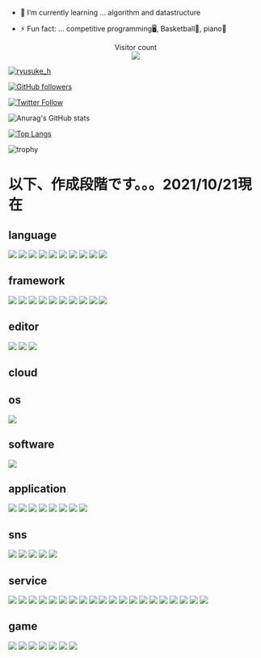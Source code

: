 - 🌱 I’m currently learning ... algorithm and datastructure

- ⚡ Fun fact: ... competitive programming🖥,  Basketball🏀,  piano🎹

<p align="center"> 
  Visitor count<br>
  <img src="https://profile-counter.glitch.me/ryusuke920/count.svg" />
</p>

[![ryusuke_h](https://img.shields.io/endpoint?url=https%3A%2F%2Fatcoder-badges.now.sh%2Fapi%2Fatcoder%2Fjson%2Fryusuke_h)](https://atcoder.jp/users/ryusuke_h)

[![GitHub followers](https://img.shields.io/github/followers/ryusuke920.svg?style=social&label=followers&maxAge=2592000)](https://github.com/ryusuke920?tab=followers)

[![Twitter Follow](https://img.shields.io/twitter/follow/ryusuke__h?style=social)](https://twitter.com/ryusuke__h)

![Anurag's GitHub stats](https://github-readme-stats.vercel.app/api?username=ryusuke920&show_icons=true&theme=highcontrast)  

[![Top Langs](https://github-readme-stats.vercel.app/api/top-langs/?username=ryusuke920&theme=dark&layout=compact&langs_count=10)](https://github.com/anuraghazra/github-readme-stats) 

![trophy](https://github-profile-trophy.vercel.app/?username=ryusuke920&row=1&column=8&theme=algolia)

# 以下、作成段階です。。。2021/10/21現在

## language
<img src="https://img.shields.io/badge/-Python-FFFF00.svg?logo=Python&style=plastic"> <img src="https://img.shields.io/badge/-Css3-1572B6.svg?logo=css3&style=plastic"> <img src="https://img.shields.io/badge/-Html5-E34F26.svg?logo=html5&style=plastic">
<img src="https://img.shields.io/badge/-Java-FF6600.svg?logo=java&style=plastic"> <img src="https://img.shields.io/badge/-Javascript-3399FF.svg?logo=javascript&style=plastic"> <img src="https://img.shields.io/badge/-Json-000000.svg?logo=json&style=plastic">
<img src="https://img.shields.io/badge/-Kotlin-FF6666.svg?logo=kotlin&style=plastic"> <img src="https://img.shields.io/badge/-Powershell-000000.svg?logo=powershell&style=plastic"> <img src="https://img.shields.io/badge/-R-276DC3.svg?logo=r&style=plastic">
<img src="https://img.shields.io/badge/-Swift-FA7343.svg?logo=swift&style=plastic">

## framework
<img src="https://img.shields.io/badge/-Django-092E20.svg?logo=django&style=plastic"> <img src="https://img.shields.io/badge/-Flask-000000.svg?logo=flask&style=plastic"> <img src="https://img.shields.io/badge/-Git-F05032.svg?logo=git&style=plastic">
<img src="https://img.shields.io/badge/-Jupyter-FFFF99.svg?logo=jupyter&style=plastic"> <img src="https://img.shields.io/badge/-Mysql-4479A1.svg?logo=mysql&style=plastic"> <img src="https://img.shields.io/badge/-Node.js-FFFF66.svg?logo=node.js&style=plastic">
<img src="https://img.shields.io/badge/-Nodemon-FFFF66.svg?logo=nodemon&style=plastic"> <img src="https://img.shields.io/badge/-Npm-CB3837.svg?logo=npm&style=plastic"> <img src="https://img.shields.io/badge/-React-61DAFB.svg?logo=react&style=plastic">
<img src="https://img.shields.io/badge/-Yarn-2C8EBB.svg?logo=yarn&style=plastic">

## editor
<img src="https://img.shields.io/badge/-Atom-66FF33.svg?logo=atom&style=plastic"> <img src="https://img.shields.io/badge/-Markdown-000000.svg?logo=markdown&style=plastic"> <img src="https://img.shields.io/badge/-Xcode-1575F9.svg?logo=xcode&style=plastic">

## cloud

## os
<img src="https://img.shields.io/badge/-Windows-0078D6.svg?logo=windows&style=plastic">

## software
<img src="https://img.shields.io/badge/-Blender-33CCFF.svg?logo=blender&style=plastic">

## application
<img src="https://img.shields.io/badge/-Discord-7289DA.svg?logo=discord&style=plastic"> <img src="https://img.shields.io/badge/-Figma-F24E1E.svg?logo=figma&style=plastic"> <img src="https://img.shields.io/badge/-Microsoftexcel-217346.svg?logo=microsoftexcel&style=plastic">
<img src="https://img.shields.io/badge/-Microsoftpowerpoint-D24726.svg?logo=microsoftpowerpoint&style=plastic"> <img src="https://img.shields.io/badge/-Microsoftword-2B579A.svg?logo=microsoftword&style=plastic"> <img src="https://img.shields.io/badge/-Safari-000000.svg?logo=safari&style=plastic">
<img src="https://img.shields.io/badge/-Slack-000000.svg?logo=slack&style=plastic"> <img src="https://img.shields.io/badge/-Youtube-FF0000.svg?logo=youtube&style=plastic">

## sns
<img src="https://img.shields.io/badge/-Facebook-4172B8.svg?logo=facebook&style=plastic"> <img src="https://img.shields.io/badge/-Instagram-FF33CC.svg?logo=instagram&style=plastic"> <img src="https://img.shields.io/badge/-Line-99FF66.svg?logo=line&style=plastic">
<img src="https://img.shields.io/badge/-Qiita-55C500.svg?logo=qiita&style=plastic">
<img src="https://img.shields.io/badge/-Twitter-1DA1F2.svg?logo=twitter&style=plastic">

## service
<img src="https://img.shields.io/badge/-Amazon-FF9966.svg?logo=amazon&style=plastic"> <img src="https://img.shields.io/badge/-Apple-999999.svg?logo=apple&style=plastic"> <img src="https://img.shields.io/badge/-Android-A4C639.svg?logo=android&style=plastic">
<img src="https://img.shields.io/badge/-Apple%20music-FF33CC.svg?logo=apple-music&style=plastic"> <img src="https://img.shields.io/badge/-Dropbox-0061FF.svg?logo=dropbox&style=plastic"> <img src="https://img.shields.io/badge/-Github-181717.svg?logo=github&style=plastic">
<img src="https://img.shields.io/badge/-Gmail-FFFFFF.svg?logo=gmail&style=plastic"> <img src="https://img.shields.io/badge/-Google-FFFFFF.svg?logo=google&style=plastic"> <img src="https://img.shields.io/badge/-Google%20chrome-FFFF99.svg?logo=google-chrome&style=plastic">
<img src="https://img.shields.io/badge/-Google%20drive-FFFFFF.svg?logo=google-drive&style=plastic">
<img src="https://img.shields.io/badge/-Heroku-430098.svg?logo=heroku&style=plastic"> <img src="https://img.shields.io/badge/-Huawei-FF0000.svg?logo=huawei&style=plastic"> <img src="https://img.shields.io/badge/-Icloud-FFFFFF.svg?logo=icloud&style=plastic">
<img src="https://img.shields.io/badge/-Jira-172B4D.svg?logo=jira&style=plastic"> <img src="https://img.shields.io/badge/-Kaggle-20BEFF.svg?logo=kaggle&style=plastic"> <img src="https://img.shields.io/badge/-Trello-0079BF.svg?logo=trello&style=plastic">
<img src="https://img.shields.io/badge/-Wikipedia-000000.svg?logo=wikipedia&style=plastic"> <img src="https://img.shields.io/badge/-Wolfram-DD1100.svg?logo=wolfram&style=plastic"> <img src="https://img.shields.io/badge/-Wolframmathematica-CCFFFF.svg?logo=wolframmathematica&style=plastic">
<img src="https://img.shields.io/badge/-Yahoo-FF0000.svg?logo=yahoo&style=plastic">


## game
<img src="https://img.shields.io/badge/-Matrix-000000.svg?logo=matrix&style=plastic"> <img src="https://img.shields.io/badge/-Nintendo-99FFFF.svg?logo=nintendo&style=plastic"> <img src="https://img.shields.io/badge/-Nintendogamecube-6A5FBB.svg?logo=nintendogamecube&style=plastic">
<img src="https://img.shields.io/badge/-Nintendoswitch-E60012.svg?logo=nintendoswitch&style=plastic"> <img src="https://img.shields.io/badge/-Playstation-003791.svg?logo=playstation&style=plastic"> <img src="https://img.shields.io/badge/-Pokemon-3333CC.svg?logo=pokemon&style=plastic">
<img src="https://img.shields.io/badge/-Wii-CCFFFF.svg?logo=wii&style=plastic">

